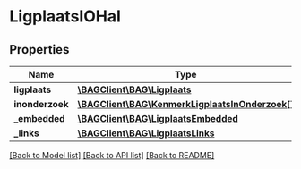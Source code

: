 # LigplaatsIOHal

## Properties
Name | Type | Description | Notes
------------ | ------------- | ------------- | -------------
**ligplaats** | [**\BAGClient\BAG\Ligplaats**](Ligplaats.md) |  | 
**inonderzoek** | [**\BAGClient\BAG\KenmerkLigplaatsInOnderzoek[]**](KenmerkLigplaatsInOnderzoek.md) |  | [optional] 
**_embedded** | [**\BAGClient\BAG\LigplaatsEmbedded**](LigplaatsEmbedded.md) |  | [optional] 
**_links** | [**\BAGClient\BAG\LigplaatsLinks**](LigplaatsLinks.md) |  | [optional] 

[[Back to Model list]](../../README.md#documentation-for-models) [[Back to API list]](../../README.md#documentation-for-api-endpoints) [[Back to README]](../../README.md)

